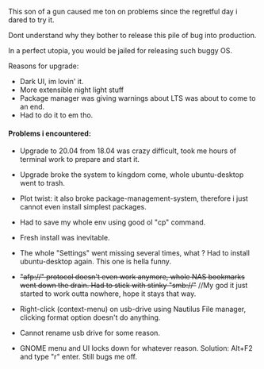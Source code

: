This son of a gun caused me ton on problems since the regretful day i dared to try it. 

Dont understand why they bother to release this pile of bug into production. 

In a perfect utopia, you would be jailed for releasing such buggy OS.

Reasons for upgrade:
- Dark UI, im lovin' it.
- More extensible night light stuff
- Package manager was giving warnings about LTS was about to come to an end.
- Had to do it to em tho.

#### Problems i encountered:
- Upgrade to 20.04 from 18.04 was crazy difficult, took me hours of terminal work to prepare and start it.
- Upgrade broke the system to kingdom come, whole ubuntu-desktop went to trash.
- Plot twist: it also broke package-management-system, therefore i just cannot even install simplest packages. 
- Had to save my whole env using good ol "cp" command.
- Fresh install was inevitable.

- The whole "Settings" went missing several times, what ? Had to install ubuntu-desktop again. This one is hella funny.
- ~~"afp://" protocol doesn't even work anymore, whole NAS bookmarks went down the drain. Had to stick with stinky "smb://"~~ 
//My god it just started to work outta nowhere, hope it stays that way.
- Right-click (context-menu) on usb-drive using Nautilus File manager, clicking format option doesn't do anything. 
- Cannot rename usb drive for some reason.
- GNOME menu and UI locks down for whatever reason. Solution: Alt+F2 and type "r" enter. Still bugs me off.

